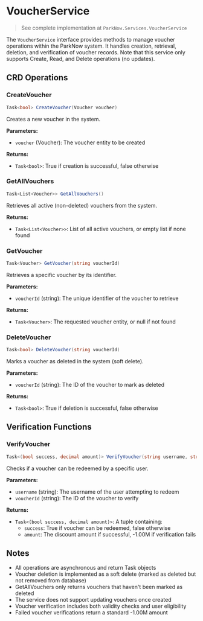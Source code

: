 # VoucherService

> See complete implementation at `ParkNow.Services.VoucherService`

The `VoucherService` interface provides methods to manage voucher operations within the ParkNow system. It handles creation, retrieval, deletion, and verification of voucher records. Note that this service only supports Create, Read, and Delete operations (no updates).

## CRD Operations

### CreateVoucher
```csharp
Task<bool> CreateVoucher(Voucher voucher)
```
Creates a new voucher in the system.

**Parameters:**
- `voucher` (Voucher): The voucher entity to be created

**Returns:**
- `Task<bool>`: True if creation is successful, false otherwise

### GetAllVouchers
```csharp
Task<List<Voucher>> GetAllVouchers()
```
Retrieves all active (non-deleted) vouchers from the system.

**Returns:**
- `Task<List<Voucher>>`: List of all active vouchers, or empty list if none found

### GetVoucher
```csharp
Task<Voucher> GetVoucher(string voucherId)
```
Retrieves a specific voucher by its identifier.

**Parameters:**
- `voucherId` (string): The unique identifier of the voucher to retrieve

**Returns:**
- `Task<Voucher>`: The requested voucher entity, or null if not found

### DeleteVoucher
```csharp
Task<bool> DeleteVoucher(string voucherId)
```
Marks a voucher as deleted in the system (soft delete).

**Parameters:**
- `voucherId` (string): The ID of the voucher to mark as deleted

**Returns:**
- `Task<bool>`: True if deletion is successful, false otherwise

## Verification Functions

### VerifyVoucher
```csharp
Task<(bool success, decimal amount)> VerifyVoucher(string username, string voucherId)
```
Checks if a voucher can be redeemed by a specific user.

**Parameters:**
- `username` (string): The username of the user attempting to redeem
- `voucherId` (string): The ID of the voucher to verify

**Returns:**
- `Task<(bool success, decimal amount)>`: A tuple containing:
  - `success`: True if voucher can be redeemed, false otherwise
  - `amount`: The discount amount if successful, -1.00M if verification fails

## Notes
- All operations are asynchronous and return Task objects
- Voucher deletion is implemented as a soft delete (marked as deleted but not removed from database)
- GetAllVouchers only returns vouchers that haven't been marked as deleted
- The service does not support updating vouchers once created
- Voucher verification includes both validity checks and user eligibility
- Failed voucher verifications return a standard -1.00M amount
